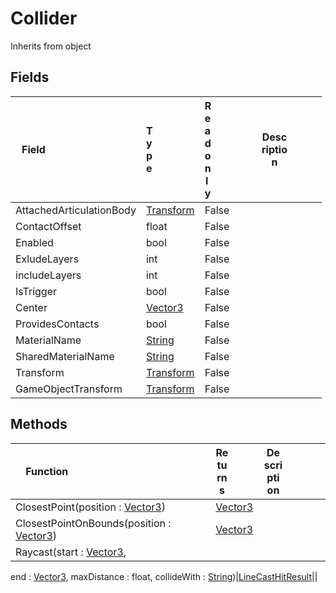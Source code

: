 # Collider
Inherits from object
## Fields
|<div style="width:30%">Field</div>|<div style="width:10%">Type</div>|<div style="width:10%">Readonly</div>|<div style="width:50%">Description</div>|
|---|---|---|---|
|AttachedArticulationBody|[Transform](../objects/Transform.md)|False||
|ContactOffset|float|False||
|Enabled|bool|False||
|ExludeLayers|int|False||
|includeLayers|int|False||
|IsTrigger|bool|False||
|Center|[Vector3](../objects/Vector3.md)|False||
|ProvidesContacts|bool|False||
|MaterialName|[String](../static/String.md)|False||
|SharedMaterialName|[String](../static/String.md)|False||
|Transform|[Transform](../objects/Transform.md)|False||
|GameObjectTransform|[Transform](../objects/Transform.md)|False||
## Methods
|<div style="width:33%">Function</div>|<div style="width:33%">Returns</div>|<div style="width:33%">Description</div>|
|---|---|---|
|ClosestPoint(position : [Vector3](../objects/Vector3.md))|[Vector3](../objects/Vector3.md)||
|ClosestPointOnBounds(position : [Vector3](../objects/Vector3.md))|[Vector3](../objects/Vector3.md)||
|Raycast(start : [Vector3](../objects/Vector3.md),
end : [Vector3](../objects/Vector3.md),
maxDistance : float,
collideWith : [String](../static/String.md))|[LineCastHitResult](../objects/LineCastHitResult.md)||
